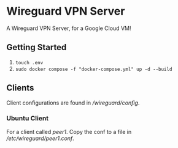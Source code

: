 # Wireguard VPN Server

A Wireguard VPN Server, for a Google Cloud VM!

## Getting Started

1. `touch .env`
2. `sudo docker compose -f "docker-compose.yml" up -d --build`

## Clients

Client configurations are found in */wireguard/config*.

### Ubuntu Client

For a client called *peer1*. Copy the conf to a file in */etc/wireguard/peer1.conf*.

